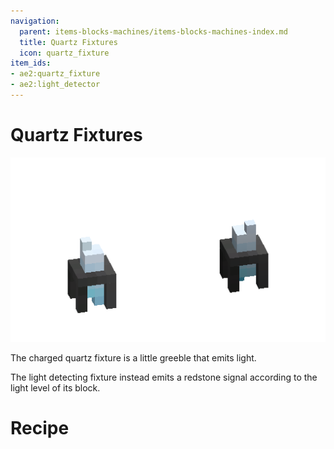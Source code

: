 ```yaml
---
navigation:
  parent: items-blocks-machines/items-blocks-machines-index.md
  title: Quartz Fixtures
  icon: quartz_fixture
item_ids:
- ae2:quartz_fixture
- ae2:light_detector
---
```

# Quartz Fixtures

![Quartz Fixtures](../assets/assemblies/quartz_fixtures.png)

The charged quartz fixture is a little greeble that emits light.

The light detecting fixture instead emits a redstone signal according to the light level of its block.

# Recipe

<RecipeFor id="quartz_fixture" />
<RecipeFor id="light_detector" />
